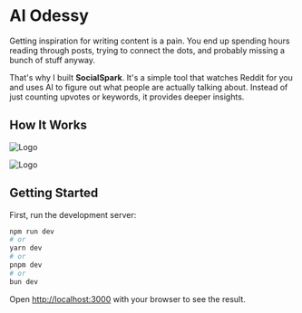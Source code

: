 # AI Odessy

Getting inspiration for writing content is a pain. You end up spending hours reading through posts, trying to connect the dots, and probably missing a bunch of stuff anyway.

That's why I built **SocialSpark**. It's a simple tool that watches Reddit for you and uses AI to figure out what people are actually talking about. Instead of just counting upvotes or keywords, it provides deeper insights.

## How It Works

![Logo](./images/1.png)


![Logo](./2.png)


## Getting Started

First, run the development server:

```sh
npm run dev
# or
yarn dev
# or
pnpm dev
# or
bun dev
```

Open [http://localhost:3000](http://localhost:3000) with your browser to see the result.
